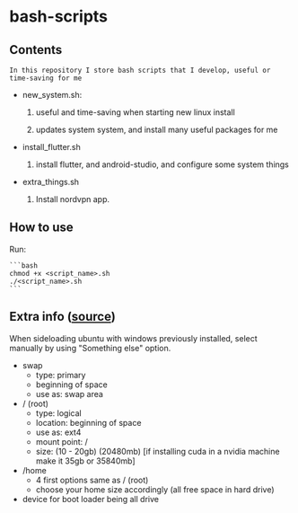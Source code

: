 # bash-scripts

## Contents

    In this repository I store bash scripts that I develop, useful or time-saving for me

- new_system.sh:

    1. useful and time-saving when starting new linux install

    2. updates system system, and install many useful packages for me

- install_flutter.sh

    1. install flutter, and android-studio, and configure some system things

- extra_things.sh

    1. Install nordvpn app.

## How to use

Run:

    ```bash
    chmod +x <script_name>.sh
    ./<script_name>.sh
    ```

## Extra info ([source](https://askubuntu.com/questions/343268/how-to-use-manual-partitioning-during-installation/343352#343352))

When sideloading ubuntu with windows previously installed, select manually by using "Something else" option.
- swap
    - type: primary
    - beginning of space
    - use as: swap area
- / (root)
    - type: logical
    - location: beginning of space
    - use as: ext4
    - mount point: /
    - size: (10 - 20gb) (20480mb) [if installing cuda in a nvidia machine make it 35gb or 35840mb]
- /home
    - 4 first options same as / (root)
    - choose your home size accordingly (all free space in hard drive)
- device for boot loader being all drive
